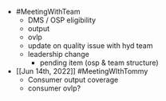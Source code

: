 - #MeetingWithTeam
	- DMS / OSP eligibility
	- output
	- ovlp
	- update on quality issue with hyd team
	- leadership change
		- pending item (osp & team structure)
- [[Jun 14th, 2022]] #MeetingWIthTommy
	- Consumer output coverage
	- consumer ovlp?